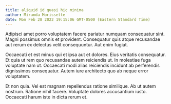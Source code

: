```yaml
---
title: aliquid id quasi hic minima
author: Miranda Morissette
date: Mon Feb 28 2022 19:15:06 GMT-0500 (Eastern Standard Time)
---
```

Adipisci amet porro voluptatem facere pariatur numquam consequatur sint. Magni possimus omnis et provident. Consequatur quis atque recusandae aut rerum ex delectus velit consequuntur. Aut enim fugiat.

 Occaecati et est minus qui et ipsa aut et dolores. Eius veritatis consequatur. Et quia ut rem quo recusandae autem reiciendis ut. In molestiae fuga voluptate nam ut. Occaecati modi alias reiciendis incidunt ab perferendis dignissimos consequatur. Autem iure architecto quo ab neque error voluptatem.

 Et non quia. Vel est magnam repellendus ratione similique. Ab ut autem nostrum. Ratione nihil facere. Voluptate dolores accusantium iusto. Occaecati harum iste in dicta rerum et.